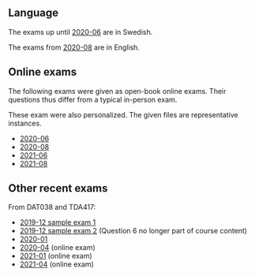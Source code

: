 ## Language

The exams up until [2020-06](2020-06) are in Swedish.

The exams from [2020-08](2020-08) are in English.

## Online exams

The following exams were given as open-book online exams.
Their questions thus differ from a typical in-person exam.

These exam were also personalized.
The given files are representative instances.

* [2020-06](2020-06)
* [2020-08](2020-08)
* [2021-06](2021-06)
* [2021-08](2021-08)

## Other recent exams

From DAT038 and TDA417:

* [2019-12 sample exam 1](../DAT038_TDA417/2019-12-sample-1)
* [2019-12 sample exam 2](../DAT038_TDA417/2019-12-sample-2) (Question 6 no longer part of course content)
* [2020-01](../DAT038_TDA417/2020-01)
* [2020-04](../DAT038_TDA417/2020-04) (online exam)
* [2021-01](../DAT038_TDA417/2021-01) (online exam)
* [2021-04](../DAT038_TDA417/2021-04) (online exam)

